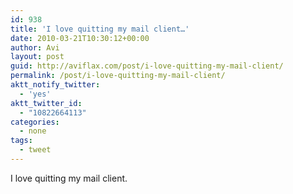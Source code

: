 ```yaml
---
id: 938
title: 'I love quitting my mail client…'
date: 2010-03-21T10:30:12+00:00
author: Avi
layout: post
guid: http://aviflax.com/post/i-love-quitting-my-mail-client/
permalink: /post/i-love-quitting-my-mail-client/
aktt_notify_twitter:
  - 'yes'
aktt_twitter_id:
  - "10822664113"
categories:
  - none
tags:
  - tweet
---
```

I love quitting my mail client.